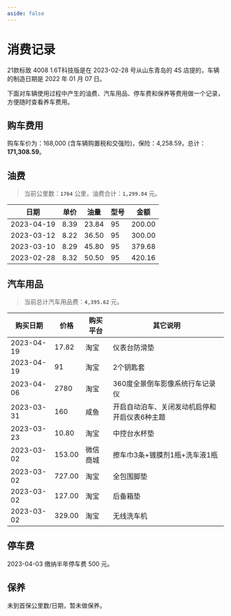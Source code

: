 ```yaml
---
aside: false
---
```


# 消费记录

21款标致 4008 1.6T科技版是在 2023-02-28 号从山东青岛的 4S 店提的，车辆的制造日期是 2022 年 01 月 07 日。

下面对车辆使用过程中产生的油费、汽车用品、停车费和保养等费用做一个记录，方便随时查看养车费用。

## 购车费用

购车车价为：168,000 (含车辆购置税和交强险)，保险：4,258.59，总计：**171,308.59**。

## 油费

> 当前公里数：**`1764`** 公里，油费合计：**`1,299.84`** 元。
> <!-- 300.00 + 379.68 + 420.16 + 200.00 = 1,299.84 -->

| 日期         | 单价   | 油量    | 型号 | 金额     |
|------------|------|-------|----|--------|
| 2023-04-19 | 8.39 | 23.84 | 95 | 200.00 |
| 2023-03-12 | 8.22 | 36.50 | 95 | 300.00 |
| 2023-03-10 | 8.29 | 45.80 | 95 | 379.68 |
| 2023-02-28 | 8.32 | 50.50 | 95 | 420.16 |

## 汽车用品

> 当前总计汽车用品费：**`4,395.62`** 元。
> <!-- 10.80 + 153.00 + 727.00 + 127.00 + 329.00 + 160 + 2780 + 91 + 17.82 = 4,395.62 -->

| 购买日期       | 价格     | 购买平台 | 其它说明                    |
|------------|--------|------|-------------------------|
| 2023-04-19 | 17.82  | 淘宝   | 仪表台防滑垫                  |
| 2023-04-19 | 91     | 淘宝   | 2个钥匙套                   |
| 2023-04-06 | 2780   | 淘宝   | 360度全景倒车影像系统行车记录仪       |
| 2023-03-31 | 160    | 咸鱼   | 开启自动泊车、关闭发动机启停和开启仪表6种主题 |
| 2023-03-23 | 10.80  | 淘宝   | 中控台水杯垫                  |
| 2023-03-02 | 153.00 | 微信商城 | 擦车巾3条+镀膜剂1瓶+洗车液1瓶       |
| 2023-03-02 | 727.00 | 淘宝   | 全包围脚垫                   |
| 2023-03-02 | 127.00 | 淘宝   | 后备箱垫                    |
| 2023-03-02 | 329.00 | 淘宝   | 无线洗车机                   |

## 停车费

2023-04-03 缴纳半年停车费 500 元。

## 保养

未到首保公里数/日期，暂未做保养。